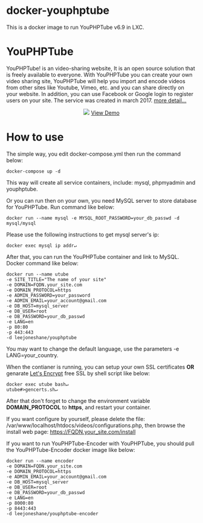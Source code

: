 # docker-youphptube

This is a docker image to run YouPHPTube v6.9 in LXC.

# YouPHPTube
YouPHPTube! is an video-sharing website, It is an open source solution that is freely available to everyone. With YouPHPTube you can create your own video sharing site, YouPHPTube will help you import and encode videos from other sites like Youtube, Vimeo, etc. and you can share directly on your website. In addition, you can use Facebook or Google login to register users on your site. The service was created in march 2017. [more detail...](https://github.com/DanielnetoDotCom/YouPHPTube)

<div align="center">
<img src="http://www.youphptube.com/img/prints/prints7.png">
<a href="http://demo.youphptube.com/" target="_blank">View Demo</a>
</div>

# How to use
The simple way, you edit docker-compose.yml then run the command below:
```
docker-compose up -d
```
This way will create all service containers, include: mysql, phpmyadmin and youphptube.

Or you can run then on your own, you need MySQL server to store database for YouPHPTube. Run command like below:
```
docker run --name mysql -e MYSQL_ROOT_PASSWORD=your_db_passwd -d mysql/mysql
```
Please use the following instructions to get mysql server's ip:
```
docker exec mysql ip addr↵
```
After that, you can run the YouPHPTube container and link to MySQL. Docker command like below:
```
docker run --name utube
-e SITE_TITLE="The name of your site"
-e DOMAIN=FQDN.your_site.com
-e DOMAIN_PROTOCOL=https
-e ADMIN_PASSWORD=your_password
-e ADMIN_EMAIL=your_account@gmail.com
-e DB_HOST=mysql_server
-e DB_USER=root
-e DB_PASSWORD=your_db_passwd
-e LANG=en
-p 80:80
-p 443:443
-d leejoneshane/youphptube
```
You may want to change the default language, use the parameters -e LANG=your_country.

When the contianer is running, you can setup your own SSL certificates **OR** genarate [Let's Encrypt](https://letsencrypt.org/) free SSL by shell script like below:
```
docker exec utube bash↵
utube#>gencerts.sh↵
```
After that don't forget to change the environment variable __DOMAIN_PROTOCOL__ to __https__, and restart your container.

If you want configure by yourself, please delete the file: /var/www/localhost/htdocs/videos/configurations.php, then browse the install web page: https://FQDN.your_site.com/install

If you want to run YouPHPTube-Encoder with YouPHPTube, you should pull the YouPHPTube-Encoder docker image like below:
```
docker run --name encoder
-e DOMAIN=FQDN.your_site.com
-e DOMAIN_PROTOCOL=https
-e ADMIN_EMAIL=your_account@gmail.com
-e DB_HOST=mysql_server
-e DB_USER=root
-e DB_PASSWORD=your_db_passwd
-e LANG=en
-p 8000:80
-p 8443:443
-d leejoneshane/youphptube-encoder
```
